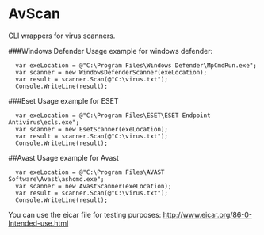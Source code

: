 # AvScan

CLI wrappers for virus scanners.

###Windows Defender
Usage example for windows defender:
```
  var exeLocation = @"C:\Program Files\Windows Defender\MpCmdRun.exe";
  var scanner = new WindowsDefenderScanner(exeLocation);
  var result = scanner.Scan(@"C:\virus.txt");
  Console.WriteLine(result);
```

###Eset
Usage example for ESET
```
  var exeLocation = @"C:\Program Files\ESET\ESET Endpoint Antivirus\ecls.exe";
  var scanner = new EsetScanner(exeLocation);
  var result = scanner.Scan(@"C:\virus.txt");
  Console.WriteLine(result);
```

##Avast
Usage example for Avast
```
  var exeLocation = @"C:\Program Files\AVAST Software\Avast\ashcmd.exe";
  var scanner = new AvastScanner(exeLocation);
  var result = scanner.Scan(@"C:\virus.txt");
  Console.WriteLine(result);
```

You can use the eicar file for testing purposes: http://www.eicar.org/86-0-Intended-use.html

